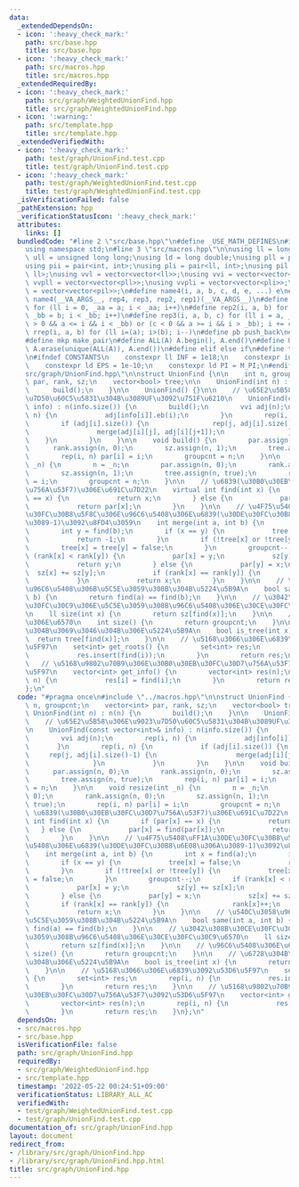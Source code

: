 ```yaml
---
data:
  _extendedDependsOn:
  - icon: ':heavy_check_mark:'
    path: src/base.hpp
    title: src/base.hpp
  - icon: ':heavy_check_mark:'
    path: src/macros.hpp
    title: src/macros.hpp
  _extendedRequiredBy:
  - icon: ':heavy_check_mark:'
    path: src/graph/WeightedUnionFind.hpp
    title: src/graph/WeightedUnionFind.hpp
  - icon: ':warning:'
    path: src/template.hpp
    title: src/template.hpp
  _extendedVerifiedWith:
  - icon: ':heavy_check_mark:'
    path: test/graph/UnionFind.test.cpp
    title: test/graph/UnionFind.test.cpp
  - icon: ':heavy_check_mark:'
    path: test/graph/WeightedUnionFind.test.cpp
    title: test/graph/WeightedUnionFind.test.cpp
  _isVerificationFailed: false
  _pathExtension: hpp
  _verificationStatusIcon: ':heavy_check_mark:'
  attributes:
    links: []
  bundledCode: "#line 2 \"src/base.hpp\"\n#define _USE_MATH_DEFINES\n#include <bits/stdc++.h>\n\
    using namespace std;\n#line 3 \"src/macros.hpp\"\n\nusing ll = long long;\nusing\
    \ ull = unsigned long long;\nusing ld = long double;\nusing pll = pair<ll, ll>;\n\
    using pii = pair<int, int>;\nusing pli = pair<ll, int>;\nusing pil = pair<int,\
    \ ll>;\nusing vvl = vector<vector<ll>>;\nusing vvi = vector<vector<int>>;\nusing\
    \ vvpll = vector<vector<pll>>;\nusing vvpli = vector<vector<pli>>;\nusing vvpil\
    \ = vector<vector<pil>>;\n#define name4(i, a, b, c, d, e, ...) e\n#define rep(...)\
    \ name4(__VA_ARGS__, rep4, rep3, rep2, rep1)(__VA_ARGS__)\n#define rep1(i, a)\
    \ for (ll i = 0, _aa = a; i < _aa; i++)\n#define rep2(i, a, b) for (ll i = a,\
    \ _bb = b; i < _bb; i++)\n#define rep3(i, a, b, c) for (ll i = a, _bb = b; (c\
    \ > 0 && a <= i && i < _bb) or (c < 0 && a >= i && i > _bb); i += c)\n#define\
    \ rrep(i, a, b) for (ll i=(a); i>(b); i--)\n#define pb push_back\n#define eb emplace_back\n\
    #define mkp make_pair\n#define ALL(A) A.begin(), A.end()\n#define UNIQUE(A) sort(ALL(A)),\
    \ A.erase(unique(ALL(A)), A.end())\n#define elif else if\n#define tostr to_string\n\
    \n#ifndef CONSTANTS\n    constexpr ll INF = 1e18;\n    constexpr int MOD = 1000000007;\n\
    \    constexpr ld EPS = 1e-10;\n    constexpr ld PI = M_PI;\n#endif\n#line 3 \"\
    src/graph/UnionFind.hpp\"\n\nstruct UnionFind {\n\n    int n, groupcnt;\n    vector<int>\
    \ par, rank, sz;\n    vector<bool> tree;\n\n    UnionFind(int n) : n(n) {\n  \
    \      build();\n    }\n\n    UnionFind() {}\n\n    // \u65E2\u5B58\u306E\u9023\
    \u7D50\u60C5\u5831\u304B\u3089UF\u3092\u751F\u6210\n    UnionFind(const vector<int>&\
    \ info) : n(info.size()) {\n        build();\n        vvi adj(n);\n        rep(i,\
    \ n) {\n            adj[info[i]].eb(i);\n        }\n        rep(i, n) {\n    \
    \        if (adj[i].size()) {\n                rep(j, adj[i].size()-1) {\n   \
    \                 merge(adj[i][j], adj[i][j+1]);\n                }\n        \
    \    }\n        }\n    }\n\n    void build() {\n        par.assign(n, 0);\n  \
    \      rank.assign(n, 0);\n        sz.assign(n, 1);\n        tree.assign(n, true);\n\
    \        rep(i, n) par[i] = i;\n        groupcnt = n;\n    }\n\n    void resize(int\
    \ _n) {\n        n = _n;\n        par.assign(n, 0);\n        rank.assign(n, 0);\n\
    \        sz.assign(n, 1);\n        tree.assign(n, true);\n        rep(i, n) par[i]\
    \ = i;\n        groupcnt = n;\n    }\n\n    // \u6839(\u30B0\u30EB\u30FC\u30D7\
    \u756A\u53F7)\u306E\u691C\u7D22\n    virtual int find(int x) {\n        if (par[x]\
    \ == x) {\n            return x;\n        } else {\n            par[x] = find(par[x]);\n\
    \            return par[x];\n        }\n    }\n\n    // \u4F75\u5408\uFF1A\u30DE\
    \u30FC\u30B8\u5F8C\u306E\u96C6\u5408\u306E\u6839(\u30DE\u30FC\u30B8\u6E08\u306A\
    \u3089-1)\u3092\u8FD4\u3059\n    int merge(int a, int b) {\n        int x = find(a);\n\
    \        int y = find(b);\n        if (x == y) {\n            tree[x] = false;\n\
    \            return -1;\n        }\n        if (!tree[x] or !tree[y]) {\n    \
    \        tree[x] = tree[y] = false;\n        }\n        groupcnt--;\n        if\
    \ (rank[x] < rank[y]) {\n            par[x] = y;\n            sz[y] += sz[x];\n\
    \            return y;\n        } else {\n            par[y] = x;\n          \
    \  sz[x] += sz[y];\n            if (rank[x] == rank[y]) {\n                rank[x]++;\n\
    \            }\n            return x;\n        }\n    }\n\n    // \u540C\u3058\
    \u96C6\u5408\u306B\u5C5E\u3059\u308B\u304B\u5224\u5B9A\n    bool same(int a, int\
    \ b) {\n        return find(a) == find(b);\n    }\n\n    // \u3042\u308B\u30CE\
    \u30FC\u30C9\u306E\u5C5E\u3059\u308B\u96C6\u5408\u306E\u30CE\u30FC\u30C9\u6570\
    \n    ll size(int x) {\n        return sz[find(x)];\n    }\n\n    // \u96C6\u5408\
    \u306E\u6570\n    int size() {\n        return groupcnt;\n    }\n\n    // \u6728\
    \u304B\u3069\u3046\u304B\u306E\u5224\u5B9A\n    bool is_tree(int x) {\n      \
    \  return tree[find(x)];\n    }\n\n    // \u5168\u3066\u306E\u6839\u3092\u53D6\
    \u5F97\n    set<int> get_roots() {\n        set<int> res;\n        rep(i, n) {\n\
    \            res.insert(find(i));\n        }\n        return res;\n    }\n\n \
    \   // \u5168\u9802\u70B9\u306E\u30B0\u30EB\u30FC\u30D7\u756A\u53F7\u3092\u53D6\
    \u5F97\n    vector<int> get_info() {\n        vector<int> res(n);\n        rep(i,\
    \ n) {\n            res[i] = find(i);\n        }\n        return res;\n    }\n\
    };\n"
  code: "#pragma once\n#include \"../macros.hpp\"\n\nstruct UnionFind {\n\n    int\
    \ n, groupcnt;\n    vector<int> par, rank, sz;\n    vector<bool> tree;\n\n   \
    \ UnionFind(int n) : n(n) {\n        build();\n    }\n\n    UnionFind() {}\n\n\
    \    // \u65E2\u5B58\u306E\u9023\u7D50\u60C5\u5831\u304B\u3089UF\u3092\u751F\u6210\
    \n    UnionFind(const vector<int>& info) : n(info.size()) {\n        build();\n\
    \        vvi adj(n);\n        rep(i, n) {\n            adj[info[i]].eb(i);\n \
    \       }\n        rep(i, n) {\n            if (adj[i].size()) {\n           \
    \     rep(j, adj[i].size()-1) {\n                    merge(adj[i][j], adj[i][j+1]);\n\
    \                }\n            }\n        }\n    }\n\n    void build() {\n  \
    \      par.assign(n, 0);\n        rank.assign(n, 0);\n        sz.assign(n, 1);\n\
    \        tree.assign(n, true);\n        rep(i, n) par[i] = i;\n        groupcnt\
    \ = n;\n    }\n\n    void resize(int _n) {\n        n = _n;\n        par.assign(n,\
    \ 0);\n        rank.assign(n, 0);\n        sz.assign(n, 1);\n        tree.assign(n,\
    \ true);\n        rep(i, n) par[i] = i;\n        groupcnt = n;\n    }\n\n    //\
    \ \u6839(\u30B0\u30EB\u30FC\u30D7\u756A\u53F7)\u306E\u691C\u7D22\n    virtual\
    \ int find(int x) {\n        if (par[x] == x) {\n            return x;\n     \
    \   } else {\n            par[x] = find(par[x]);\n            return par[x];\n\
    \        }\n    }\n\n    // \u4F75\u5408\uFF1A\u30DE\u30FC\u30B8\u5F8C\u306E\u96C6\
    \u5408\u306E\u6839(\u30DE\u30FC\u30B8\u6E08\u306A\u3089-1)\u3092\u8FD4\u3059\n\
    \    int merge(int a, int b) {\n        int x = find(a);\n        int y = find(b);\n\
    \        if (x == y) {\n            tree[x] = false;\n            return -1;\n\
    \        }\n        if (!tree[x] or !tree[y]) {\n            tree[x] = tree[y]\
    \ = false;\n        }\n        groupcnt--;\n        if (rank[x] < rank[y]) {\n\
    \            par[x] = y;\n            sz[y] += sz[x];\n            return y;\n\
    \        } else {\n            par[y] = x;\n            sz[x] += sz[y];\n    \
    \        if (rank[x] == rank[y]) {\n                rank[x]++;\n            }\n\
    \            return x;\n        }\n    }\n\n    // \u540C\u3058\u96C6\u5408\u306B\
    \u5C5E\u3059\u308B\u304B\u5224\u5B9A\n    bool same(int a, int b) {\n        return\
    \ find(a) == find(b);\n    }\n\n    // \u3042\u308B\u30CE\u30FC\u30C9\u306E\u5C5E\
    \u3059\u308B\u96C6\u5408\u306E\u30CE\u30FC\u30C9\u6570\n    ll size(int x) {\n\
    \        return sz[find(x)];\n    }\n\n    // \u96C6\u5408\u306E\u6570\n    int\
    \ size() {\n        return groupcnt;\n    }\n\n    // \u6728\u304B\u3069\u3046\
    \u304B\u306E\u5224\u5B9A\n    bool is_tree(int x) {\n        return tree[find(x)];\n\
    \    }\n\n    // \u5168\u3066\u306E\u6839\u3092\u53D6\u5F97\n    set<int> get_roots()\
    \ {\n        set<int> res;\n        rep(i, n) {\n            res.insert(find(i));\n\
    \        }\n        return res;\n    }\n\n    // \u5168\u9802\u70B9\u306E\u30B0\
    \u30EB\u30FC\u30D7\u756A\u53F7\u3092\u53D6\u5F97\n    vector<int> get_info() {\n\
    \        vector<int> res(n);\n        rep(i, n) {\n            res[i] = find(i);\n\
    \        }\n        return res;\n    }\n};\n"
  dependsOn:
  - src/macros.hpp
  - src/base.hpp
  isVerificationFile: false
  path: src/graph/UnionFind.hpp
  requiredBy:
  - src/graph/WeightedUnionFind.hpp
  - src/template.hpp
  timestamp: '2022-05-22 00:24:51+09:00'
  verificationStatus: LIBRARY_ALL_AC
  verifiedWith:
  - test/graph/WeightedUnionFind.test.cpp
  - test/graph/UnionFind.test.cpp
documentation_of: src/graph/UnionFind.hpp
layout: document
redirect_from:
- /library/src/graph/UnionFind.hpp
- /library/src/graph/UnionFind.hpp.html
title: src/graph/UnionFind.hpp
---
```


